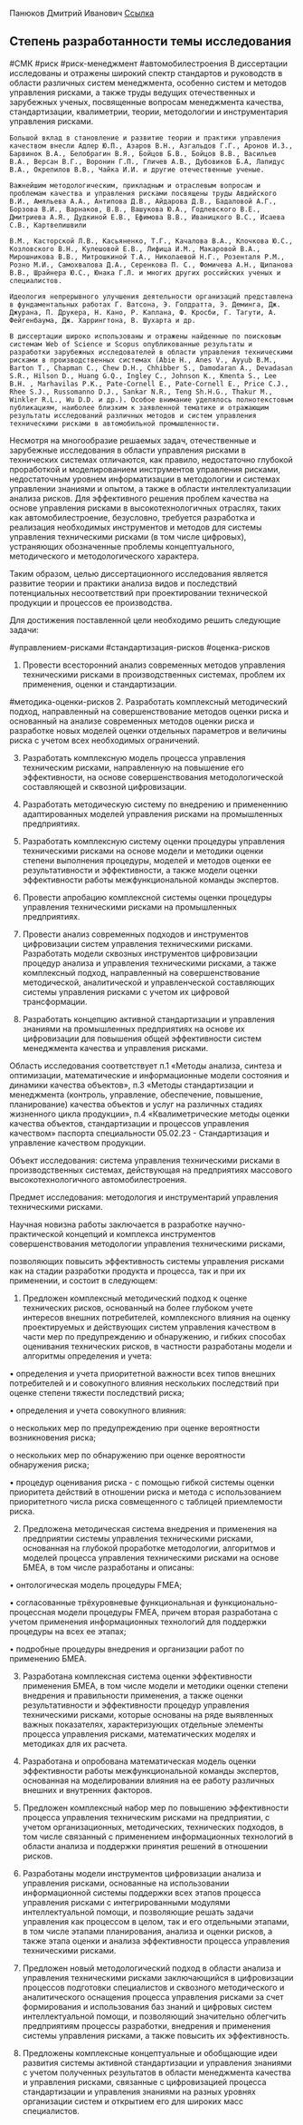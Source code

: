 Панюков Дмитрий Иванович
[Ссылка](https://www.dissercat.com/content/sovershenstvovanie-metodologii-analiza-i-upravleniya-tekhnicheskimi-riskami-v-proizvodstvenn)

## Степень разработанности темы исследования

#СМК #риск #риск-менеджмент #автомобилестроения 
В диссертации исследованы и отражены широкий спектр стандартов и руководств в области различных систем менеджмента, особенно систем и методов управления рисками, а также труды ведущих отечественных и зарубежных ученых, посвященные вопросам менеджмента качества, стандартизации, квалиметрии, теории, методологии и инструментария управления рисками.
~~~
Большой вклад в становление и развитие теории и практики управления качеством внесли Адлер Ю.П., Азаров В.Н., Азгальдов Г.Г., Аронов И.З., Барвинок В.А., Белобрагин В.Я., Бойцов Б.В., Бойцов В.В., Васильев В.А., Версан В.Г., Воронин Г.П., Гличев А.В., Дубовиков Б.А, Лапидус В.А., Окрепилов В.В., Чайка И.И. и другие отечественные ученые.

Важнейшим методологическим, прикладным и отраслевым вопросам и проблемам качества и управления рисками посвящены труды Авдийского В.И., Амяльева А.А., Антипова Д.В., Айдарова Д.В., Бадаловой А.Г., Борзова В.И., Варнаков, В.В., Вашукова Ю.А., Годлевского В.Е., Дмитриева А.Я., Дудкиной Е.В., Ефимова В.В., Иваницкого В.С., Исаева С.В., Картвелишвили

В.М., Касторской Л.В., Касьяненко, Т.Г., Качалова В.А., Клочкова Ю.С., Козловского В.Н., Кулешовой Е.В., Лифица И.М., Макаровой В.А., Мирошникова В.В., Митрошкиной Т.А., Николаевой Н.Г., Розенталя Р.М., Розно М.И., Самохвалова Д.А., Серенкова П. С., Фомичева А.Н., Щипанова В.В., Шрайнера Ю.С., Юнака Г.Л. и многих других российских ученых и специалистов.

Идеология непрерывного улучшения деятельности организаций представлена в фундаментальных работах Г. Ватсона, Э. Голдратта, Э. Деминга, Дж. Джурана, П. Друкера, Н. Кано, Р. Каплана, Ф. Кросби, Г. Тагути, А. Фейгенбаума, Дж. Харрингтона, В. Шухарта и др.

В диссертации широко использованы и отражены найденные по поисковым системам Web of Science и Scopus опубликованные результаты и разработки зарубежных исследователей в области управления техническими рисками в производственных системах (Abie H., Anes V., Ayyub B.M., Barton T., Chapman C., Chew D.H., Chhibber S., Damodaran A., Devadasan S.R., Hilson D., Huang G.Q., Ingley C., Johnson K., Kmenta S., Lee B.H. , Marhavilas P.K., Pate-Cornell E., Pate-Cornell E., Price C.J., Rhee S.J., Russomanno D.J., Sankar N.R., Teng Sh.H.G., Thakur M., Winkler R.L., Wu D.D. и др.). Особое внимание уделялось полнотекстовым публикациям, наиболее близким к заявленной тематике и отражающим результаты исследований различных методов и систем управления техническими рисками в автомобильной промышленности.
~~~
Несмотря на многообразие решаемых задач, отечественные и зарубежные исследования в области управления рисками в технических системах отличаются, как правило, недостаточно глубокой проработкой и моделированием инструментов управления рисками, недостаточным уровнем информатизации в методологии и системах управлении знаниями и опытом, а также в области интеллектуализации анализа рисков. Для эффективного решения проблем качества на основе управления рисками в высокотехнологичных отраслях, таких как автомобилестроение, безусловно, требуется разработка и реализация необходимых инструментов и методов для системы управления техническими рисками (в том числе цифровых), устраняющих обозначенные проблемы концептуального, методического и методологического характера.

Таким образом, целью диссертационного исследования является развитие теории и практики анализа видов и последствий потенциальных несоответствий при проектировании технической продукции и процессов ее производства.

Для достижения поставленной цели необходимо решить следующие задачи:

#управлением-рисками #стандартизация-рисков #оценка-рисков 
1. Провести всесторонний анализ современных методов управления техническими рисками в производственных системах, проблем их применения, оценки и стандартизации.

#методика-оценки-рисков
2. Разработать комплексный методический подход, направленный на совершенствование методов оценки риска и основанный на анализе современных методов оценки риска и разработке новых моделей оценки отдельных параметров и величины риска с учетом всех необходимых ограничений.

3. Разработать комплексную модель процесса управления техническим рисками, направленную на повышение его эффективности, на основе совершенствования методологической составляющей и сквозной цифровизации.

4. Разработать методическую систему по внедрению и примененнию адаптированных моделей управления рисками на промышленных предприятиях.

5. Разработать комплексную систему оценки процедуры управления техническими рисками на основе модели и методики оценки степени выполнения процедуры, моделей и методов оценки ее результативности и эффективности, а также модели оценки эффективности работы межфункциональной команды экспертов.

6. Провести апробацию комплексной системы оценки процедуры управления техническими рисками на промышленных предприятиях.

7. Провести анализ современных подходов и инструментов цифровизации систем управления техническими рисками. Разработать модели сквозных инструментов цифровизации процедур анализа и управления техническими рисками, а также комплексный подход, направленный на совершенствование методической, аналитической и управленческой составляющих системы управления рисками с учетом их цифровой трансформации.

8. Разработать концепцию активной стандартизации и управления знаниями на промышленных предприятиях на основе их цифровизации для повышения общей эффективности систем менеджмента качества и управления рисками.

Область исследования соответствует п.1 «Методы анализа, синтеза и оптимизации, математические и информационные модели состояния и динамики качества объектов», п.3 «Методы стандартизации и менеджмента (контроль, управление, обеспечение, повышение, планирование) качества объектов и услуг на различных стадиях жизненного цикла продукции», п.4 «Квалиметрические методы оценки качества объектов, стандартизации и процессов управления качеством» паспорта специальности 05.02.23 - Стандартизация и управление качеством продукции.

Объект исследования: система управления техническими рисками в производственных системах, действующая на предприятиях массового высокотехнологичного автомобилестроения.

Предмет исследования: методология и инструментарий управления техническими рисками.

Научная новизна работы заключается в разработке научно-практической концепций и комплекса инструментов совершенствования методологии управления техническими рисками,

позволяющих повысить эффективность системы управления рисками как на стадии разработки продукта и процесса, так и при их применении, и состоит в следующем:

1. Предложен комплексный методический подход к оценке технических рисков, основанный на более глубоком учете интересов внешних потребителей, комплексного влияния на оценку проектируемых и действующих систем управления качеством в части мер по предупреждению и обнаружению, и гибких способах оценивания технических рисков, в частности разработаны модели и алгоритмы определения и учета:

• определения и учета приоритетной важности всех типов внешних потребителей и и совокупного влияния нескольких последствий при оценке степени тяжести последствий риска;

• определения и учета совокупного влияния:

о нескольких мер по предупреждению при оценке вероятности возникновения риска;

о нескольких мер по обнаружению при оценке вероятности обнаружения риска;

• процедур оценивания риска - с помощью гибкой системы оценки приоритета действий в отношении риска и метода с использованием приоритетного числа риска совмещенного с таблицей приемлемости риска.

2. Предложена методическая система внедрения и применения на предприятии системы управления техническими рисками, основанная на глубокой проработке методологии, алгоритмов и моделей процесса управления техническими рисками на основе БМЕА, в том числе разработаны и описаны:

• онтологическая модель процедуры FMEA;

• согласованные трёхуровневые функциональная и функционально-процессная модели процедуры FMEA, причем вторая разработана с учетом применения информационных технологий для поддержки процедуры на всех ее этапах;

• подробные процедуры внедрения и организации работ по применению БМЕА.

3. Разработана комплексная система оценки эффективности применения БМЕА, в том числе модели и методики оценки степени внедрения и правильности применения, а также оценки результативности и эффективности процедур управления техническими рисками, которые основаны на ряде выявленных важных показателях, характеризующих отдельные элементы процесса управления рисками, математических моделях и методиках для их расчета.

4. Разработана и опробована математическая модель оценки эффективности работы межфункциональной команды экспертов, основанная на моделировании влияния на ее работу различных внешних и внутренних факторов.

5. Предложен комплексный набор мер по повышению эффективности процесса управления техническим рисками на предприятии, с учетом организационных, методических, технических подходов, в том числе связанный с применением информационных технологий в области анализа и поддержки принятия решений в отношении рисков.

6. Разработаны модели инструментов цифровизации анализа и управления рисками, основанные на использовании информационной системы поддержки всех этапов процесса управления рисками с интегрированными модулями интеллектуальной помощи, и позволяющие решать задачи управления как процессом в целом, так и его отдельными этапами, в том числе этапами планирования, анализа и оценки рисков, а также этапа оценки и анализа эффективности процесса управления техническими рисками.

7. Предложен новый методологический подход в области анализа и управления техническими рисками заключающийся в цифровизации процессов подготовки специалистов и сквозного методического и аналитического оснащения процесса управления рисками за счет формирования и использования баз знаний и цифровых систем интеллектуальной помощи, и позволяющий значительно облегчить предприятиям процессы разработки, внедрения и применения системы управления рисками, а также повысить их эффективность.

8. Предложены комплексные концептуальные и обобщающие идеи развития системы активной стандартизации и управления знаниями с учетом полученных результатов в области менеджмента качества и управления рисками, связанные с цифровизацией процесса стандартизации и управления знаниями на разных уровнях организации систем и открытием его для широких масс специалистов.